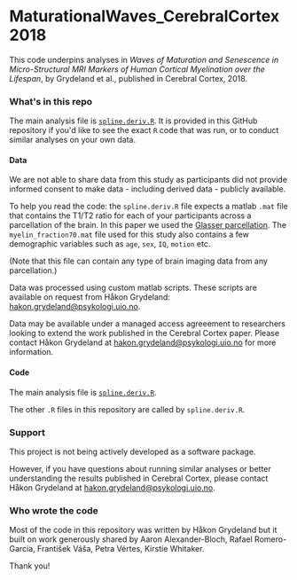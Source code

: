 # MaturationalWaves_CerebralCortex2018

This code underpins analyses in *Waves of Maturation and Senescence in Micro-Structural MRI Markers of Human Cortical Myelination over the Lifespan*, by Grydeland et al., published in Cerebral Cortex, 2018.

### What's in this repo

The main analysis file is [`spline.deriv.R`](spline.deriv.R).
It is provided in this GitHub repository if you'd like to see the exact `R` code that was run, or to conduct similar analyses on your own data.

#### Data

We are not able to share data from this study as participants did not provide informed consent to make data - including derived data - publicly available.

To help you read the code: the `spline.deriv.R` file expects a matlab `.mat` file that contains the T1/T2 ratio for each of your participants across a parcellation of the brain.
In this paper we used the [Glasser parcellation](https://doi.org/10.1038/nature18933).
The `myelin_fraction70.mat` file used for this study also contains a few demographic variables such as `age`, `sex`, `IQ`, `motion` etc.

(Note that this file can contain any type of brain imaging data from any parcellation.)

Data was processed using custom matlab scripts.
These scripts are available on request from Håkon Grydeland: [hakon.grydeland@psykologi.uio.no](mailto:hakon.grydeland@psykologi.uio.no).

Data may be available under a managed access agreeement to researchers looking to extend the work published in the Cerebral Cortex paper.
Please contact Håkon Grydeland at [hakon.grydeland@psykologi.uio.no](mailto:hakon.grydeland@psykologi.uio.no) for more information.

#### Code 

The main analysis file is [`spline.deriv.R`](spline.deriv.R).

The other `.R` files in this repository are called by `spline.deriv.R`.

### Support

This project is not being actively developed as a software package.

However, if you have questions about running similar analyses or better understanding the results published in Cerebral Cortex, please contact Håkon Grydeland at [hakon.grydeland@psykologi.uio.no](mailto:hakon.grydeland@psykologi.uio.no).

### Who wrote the code

Most of the code in this repository was written by Håkon Grydeland but it built on work generously shared by Aaron Alexander-Bloch, Rafael Romero-Garcia, František Váša, Petra Vértes, Kirstie Whitaker.

Thank you!
